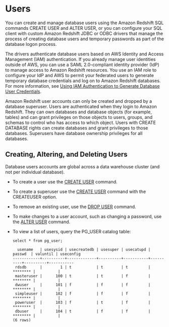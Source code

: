 # Users<a name="r_Users"></a>

You can create and manage database users using the Amazon Redshift SQL commands CREATE USER and ALTER USER, or you can configure your SQL client with custom Amazon Redshift JDBC or ODBC drivers that manage the process of creating database users and temporary passwords as part of the database logon process\.

The drivers authenticate database users based on AWS Identity and Access Management \(IAM\) authentication\. If you already manage user identities outside of AWS, you can use a SAML 2\.0\-compliant identity provider \(IdP\) to manage access to Amazon Redshift resources\. You use an IAM role to configure your IdP and AWS to permit your federated users to generate temporary database credentials and log on to Amazon Redshift databases\. For more information, see [Using IAM Authentication to Generate Database User Credentials](http://docs.aws.amazon.com/redshift/latest/mgmt/generating-user-credentials.html)\. 

Amazon Redshift user accounts can only be created and dropped by a database superuser\. Users are authenticated when they login to Amazon Redshift\. They can own databases and database objects \(for example, tables\) and can grant privileges on those objects to users, groups, and schemas to control who has access to which object\. Users with CREATE DATABASE rights can create databases and grant privileges to those databases\. Superusers have database ownership privileges for all databases\.

## Creating, Altering, and Deleting Users<a name="r_Users-creatingaltering-and-deleting-users"></a>

Database users accounts are global across a data warehouse cluster \(and not per individual database\)\. 

+  To create a user use the [CREATE USER](r_CREATE_USER.md) command\. 

+  To create a superuser use the [CREATE USER](r_CREATE_USER.md) command with the CREATEUSER option\. 

+ To remove an existing user, use the [DROP USER](r_DROP_USER.md) command\. 

+ To make changes to a user account, such as changing a password, use the [ALTER USER](r_ALTER_USER.md) command\. 

+ To view a list of users, query the PG\_USER catalog table:

  ```
  select * from pg_user;
  
    usename   | usesysid | usecreatedb | usesuper | usecatupd |  passwd  | valuntil | useconfig
  ------------+----------+-------------+----------+-----------+----------+----------+-----------
   rdsdb      |        1 | t           | t        | t         | ******** |          |
   masteruser |      100 | t           | t        | f         | ******** |          |
   dwuser     |      101 | f           | f        | f         | ******** |          |
   simpleuser |      102 | f           | f        | f         | ******** |          |
   poweruser  |      103 | f           | t        | f         | ******** |          |
   dbuser     |      104 | t           | f        | f         | ******** |          |
  (6 rows)
  ```